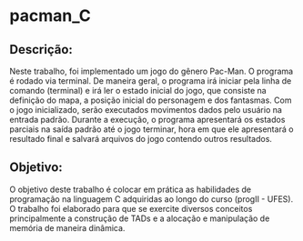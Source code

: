 # pacman_C
## Descrição:
Neste trabalho, foi implementado um jogo do gênero Pac-Man. O programa é rodado via terminal. De maneira geral, o programa irá iniciar pela linha de comando (terminal) e irá ler o estado inicial do jogo, que consiste na definição do mapa, a posição inicial do personagem e dos fantasmas. Com o jogo inicializado, serão executados movimentos dados pelo usuário na entrada padrão. Durante a execução, o programa apresentará os estados parciais na saída padrão até o jogo terminar, hora em que ele apresentará o resultado final e salvará arquivos do jogo contendo outros resultados. 
## Objetivo:
O objetivo deste trabalho é colocar em prática as habilidades de programação na linguagem C adquiridas ao longo do curso (progII - UFES). O trabalho foi elaborado para que se exercite diversos conceitos principalmente a construção de TADs e a alocação e manipulação de memória de maneira dinâmica.
